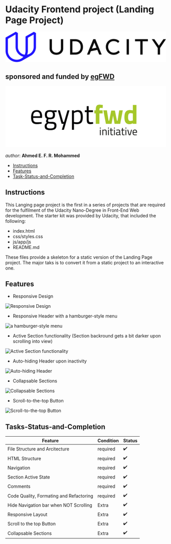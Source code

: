 # Udacity Frontend project (Landing Page Project)


[![Udacity's Logo](./assets/imgs/udacityLogo.svg)](https://www.udacity.com/)



## sponsored and funded by [egFWD](https://egfwd.com/) 

[![egFWD - Future of Work is Digital](./assets/imgs/Egypt_fwd_logo-1.png)](https://egfwd.com/)



*author*: **Ahmed E. F. R. Mohammed**


* [Instructions](#instructions)
* [Features](#Features)
* [Task-Status-and-Completion](#Tasks-Status-and-Completion)

## Instructions

This Langing page project is the first in a series of projects that are required for the fulfilment of the Udacity Nano-Degree in Front-End Web development. The starter kit was provided by Udacity, that included the following:

* index.html
* css/styles.css
* js/app/js
* README.md

These files provide a skeleton for a static version of the Landing Page project. The major taks is to convert it from a static project to an interactive one.

## Features

* Responsive Design

![Responsive Design](./assets/documentation/ResponsiveDesign.gif "A demo on responsive design")



* Responsive Header with a hamburger-style menu

![a hamburger-style menu](./assets/documentation/HamburgerMenu.gif "a demo on responsive header with a hamburger-style menu functionality")



* Active Section functionality (Section backround gets a bit darker upon scrolling into view)

![Active Section functionality](./assets/documentation/ActiveSection.gif "A demo on active Section functionality (Section backround gets a bit darker upon scrolling into view)")



* Auto-hiding Header upon inactivity

![Auto-hiding Header](./assets/documentation/AutoHidingHeader.gif "A demo on Auto-hiding Header upon inactivity")



* Collapsable Sections

![Collapsable Sections](./assets/documentation/CollapsableSections.gif "A demo on the implementation of Collapsable Sections functionality")



* Scroll-to-the-top Button

![Scroll-to-the-top Button](./assets/documentation/ScrollToTheTopButton.gif "A demo on the implementation of Scroll-to-the-top Buttony")



## Tasks-Status-and-Completion

|  Feature                                    |   Condition  |     Status             |
|---------------------------------------------|--------------|------------------------|
|  File Structure and Arcitecture             |   required   |  :heavy_check_mark:    |
|  HTML Structure                             |   required   |  :heavy_check_mark:    |
|  Navigation                                 |   required   |  :heavy_check_mark:    |
|  Section Active State                       |   required   |  :heavy_check_mark:    |
|  Comments                                   |   required   |  :heavy_check_mark:    |
|  Code Quality, Formating and Refactoring    |   required   |  :heavy_check_mark:    |
|  Hide Navigation bar when NOT Scrolling     |   Extra      |  :heavy_check_mark:    |
|  Responsive Layout                          |   Extra      |  :heavy_check_mark:    |
|  Scroll to the top Button                   |   Extra      |  :heavy_check_mark:    |
|  Collapsable Sections                       |   Extra      |  :heavy_check_mark:    |
